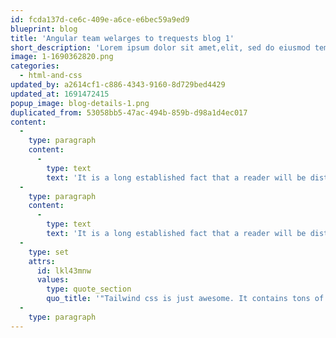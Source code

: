 ```yaml
---
id: fcda137d-ce6c-409e-a6ce-e6bec59a9ed9
blueprint: blog
title: 'Angular team welarges to trequests blog 1'
short_description: 'Lorem ipsum dolor sit amet,elit, sed do eiusmod tempor incididunt ut labore et dolore aliqu'
image: 1-1690362820.png
categories:
  - html-and-css
updated_by: a2614cf1-c886-4343-9160-8d729bed4429
updated_at: 1691472415
popup_image: blog-details-1.png
duplicated_from: 53058bb5-47ac-494b-859b-d98a1d4ec017
content:
  -
    type: paragraph
    content:
      -
        type: text
        text: 'It is a long established fact that a reader will be distracted by the readable content of a page is when looking at its layout. The point of using Lorem Ipsum is that it has a more-or-less normal distribution of letters, as opposed to using ique maiestatis sum quod sum ut alienum nec et to summo possim persequeris vix mea. Adhuc quodsi qui, sit no tale essent electramei sum sums rodesset in pro, quo scripta feugait vidisse. Lorem ipsum dolor sit amet, eu duo ferri labor dicat Mea ex modo reque senserit, et sed hinc dolor, scaevola sum salutandi expetendis vix ne his quod mundi consequat sum. There are not many of passages of lorem'
  -
    type: paragraph
    content:
      -
        type: text
        text: 'It is a long established fact that a reader will be distracted by the readable content of a page is when looking at its layout. The point of using Lorem Ipsum is that it has a more-or-less normal distribution of letters.'
  -
    type: set
    attrs:
      id: lkl43mnw
      values:
        type: quote_section
        quo_title: '"Tailwind css is just awesome. It contains tons of predesigned components and pages starting from login screen to complex dashboard. Perfect choice for your next SaaS application."'
  -
    type: paragraph
---
```

